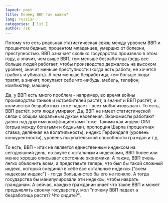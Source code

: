 ```yaml
---
layout: post
title: Почему ВВП так важен? 
lang: russian
categories: [ lit ]
author: rsk
---
```

Потому что есть реальная статистическая связь между уровнем ВВП и процентом бедных, процентом младенцев, умерших от болезни, преступностью. ВВП означает сколько государство произвело в этом году, а значит, чем выше ВВП, тем меньше безработица (ведь все больше людей работает, чтобы производство держалось на высоком уровне), значит меньше преступности (когда есть работа, не хочется грабить и убивать). А чем меньше безработица, тем больше люди тратят, а значит, покупают себе что-нибудь, мебель, телефон, компьютер, машину.  

Да, у ВВП есть много проблем - например, во время войны производство танков и истребителей растёт, а значит и ВВП растёт, и количество безработных тоже падает - всех мобилизовывают. То есть, ВВП растёт, хотя люди умирают. Да, ВВП не имеет статистической связи с общим моральным духом населения. Экономисты работают давно над другими коэффициентами тоже. Такими как индекс GINI (отрыв между богатыми и бедными), пропорция Шарпа (процентная ставка, делённая на волатильность), индекс Герфиндаля (уровень конкурентности), уровень покупательской способности граждан и т.д.   

То есть, ВВП - итак не является единственным индексом на сегодняшний день, но вкупе с остальными индексами, ВВП более или менее хорошо описывает состояние экономики. А также, ВВП очень легко объяснить всем, а представьте теперь, что был бы такой сложный индекс, который соединял в себе все остальные индексы ("всем индексам индекс") - тогда большинство бы его не поняло. А тогда государства бы манипулировали эти индексы, чтобы наврать гражданам. А сейчас, каждые гражданин знает что такое ВВП и может предъявлять своему государству, мол "почему ВВП падает а безработица растет? Что сидите?".
